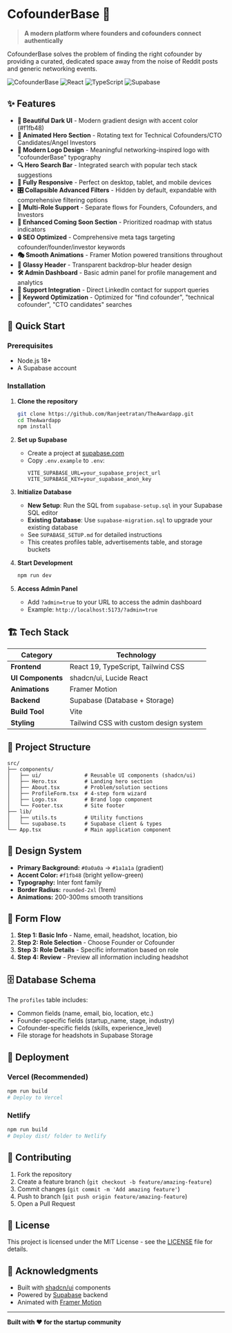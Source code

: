 # CofounderBase 🚀

> **A modern platform where founders and cofounders connect authentically**

CofounderBase solves the problem of finding the right cofounder by providing a curated, dedicated space away from the noise of Reddit posts and generic networking events.

![CofounderBase](https://img.shields.io/badge/Status-Live-brightgreen) ![React](https://img.shields.io/badge/React-19-blue) ![TypeScript](https://img.shields.io/badge/TypeScript-5.9-blue) ![Supabase](https://img.shields.io/badge/Supabase-Backend-green)

## ✨ Features

- **🎨 Beautiful Dark UI** - Modern gradient design with accent color (#f1fb48)
- **🔄 Animated Hero Section** - Rotating text for Technical Cofounders/CTO Candidates/Angel Investors
- **🎯 Modern Logo Design** - Meaningful networking-inspired logo with "cofounderBase" typography
- **🔍 Hero Search Bar** - Integrated search with popular tech stack suggestions
- **📱 Fully Responsive** - Perfect on desktop, tablet, and mobile devices
- **🎛️ Collapsible Advanced Filters** - Hidden by default, expandable with comprehensive filtering options
- **👥 Multi-Role Support** - Separate flows for Founders, Cofounders, and Investors
- **🌟 Enhanced Coming Soon Section** - Prioritized roadmap with status indicators
- **🔒 SEO Optimized** - Comprehensive meta tags targeting cofounder/founder/investor keywords
- **🎭 Smooth Animations** - Framer Motion powered transitions throughout
- **💎 Glassy Header** - Transparent backdrop-blur header design
- **🛠️ Admin Dashboard** - Basic admin panel for profile management and analytics
- **💬 Support Integration** - Direct LinkedIn contact for support queries
- **🎯 Keyword Optimization** - Optimized for "find cofounder", "technical cofounder", "CTO candidates" searches

## 🚀 Quick Start

### Prerequisites
- Node.js 18+ 
- A Supabase account

### Installation

1. **Clone the repository**
   ```bash
   git clone https://github.com/Ranjeetratan/TheAwardapp.git
   cd TheAwardapp
   npm install
   ```

2. **Set up Supabase**
   - Create a project at [supabase.com](https://supabase.com)
   - Copy `.env.example` to `.env`:
     ```env
     VITE_SUPABASE_URL=your_supabase_project_url
     VITE_SUPABASE_KEY=your_supabase_anon_key
     ```

3. **Initialize Database**
   - **New Setup**: Run the SQL from `supabase-setup.sql` in your Supabase SQL editor
   - **Existing Database**: Use `supabase-migration.sql` to upgrade your existing database
   - See `SUPABASE_SETUP.md` for detailed instructions
   - This creates profiles table, advertisements table, and storage buckets

4. **Start Development**
   ```bash
   npm run dev
   ```

5. **Access Admin Panel**
   - Add `?admin=true` to your URL to access the admin dashboard
   - Example: `http://localhost:5173/?admin=true`

## 🏗️ Tech Stack

| Category | Technology |
|----------|------------|
| **Frontend** | React 19, TypeScript, Tailwind CSS |
| **UI Components** | shadcn/ui, Lucide React |
| **Animations** | Framer Motion |
| **Backend** | Supabase (Database + Storage) |
| **Build Tool** | Vite |
| **Styling** | Tailwind CSS with custom design system |

## 📁 Project Structure

```
src/
├── components/
│   ├── ui/              # Reusable UI components (shadcn/ui)
│   ├── Hero.tsx         # Landing hero section
│   ├── About.tsx        # Problem/solution sections  
│   ├── ProfileForm.tsx  # 4-step form wizard
│   ├── Logo.tsx         # Brand logo component
│   └── Footer.tsx       # Site footer
├── lib/
│   ├── utils.ts         # Utility functions
│   └── supabase.ts      # Supabase client & types
└── App.tsx              # Main application component
```

## 🎨 Design System

- **Primary Background:** `#0a0a0a` → `#1a1a1a` (gradient)
- **Accent Color:** `#f1fb48` (bright yellow-green)
- **Typography:** Inter font family
- **Border Radius:** `rounded-2xl` (1rem)
- **Animations:** 200-300ms smooth transitions

## 🔧 Form Flow

1. **Step 1: Basic Info** - Name, email, headshot, location, bio
2. **Step 2: Role Selection** - Choose Founder or Cofounder
3. **Step 3: Role Details** - Specific information based on role
4. **Step 4: Review** - Preview all information including headshot

## 🗄️ Database Schema

The `profiles` table includes:
- Common fields (name, email, bio, location, etc.)
- Founder-specific fields (startup_name, stage, industry)
- Cofounder-specific fields (skills, experience_level)
- File storage for headshots in Supabase Storage

## 🚀 Deployment

### Vercel (Recommended)
```bash
npm run build
# Deploy to Vercel
```

### Netlify
```bash
npm run build
# Deploy dist/ folder to Netlify
```

## 🤝 Contributing

1. Fork the repository
2. Create a feature branch (`git checkout -b feature/amazing-feature`)
3. Commit changes (`git commit -m 'Add amazing feature'`)
4. Push to branch (`git push origin feature/amazing-feature`)
5. Open a Pull Request

## 📄 License

This project is licensed under the MIT License - see the [LICENSE](LICENSE) file for details.

## 🙏 Acknowledgments

- Built with [shadcn/ui](https://ui.shadcn.com/) components
- Powered by [Supabase](https://supabase.com/) backend
- Animated with [Framer Motion](https://www.framer.com/motion/)

---

**Built with ❤️ for the startup community**